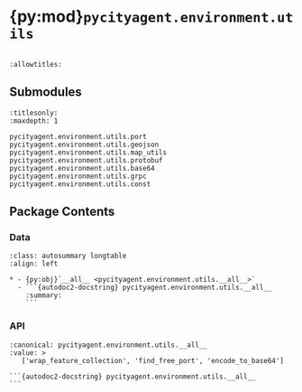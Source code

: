 # {py:mod}`pycityagent.environment.utils`

```{py:module} pycityagent.environment.utils
```

```{autodoc2-docstring} pycityagent.environment.utils
:allowtitles:
```

## Submodules

```{toctree}
:titlesonly:
:maxdepth: 1

pycityagent.environment.utils.port
pycityagent.environment.utils.geojson
pycityagent.environment.utils.map_utils
pycityagent.environment.utils.protobuf
pycityagent.environment.utils.base64
pycityagent.environment.utils.grpc
pycityagent.environment.utils.const
```

## Package Contents

### Data

````{list-table}
:class: autosummary longtable
:align: left

* - {py:obj}`__all__ <pycityagent.environment.utils.__all__>`
  - ```{autodoc2-docstring} pycityagent.environment.utils.__all__
    :summary:
    ```
````

### API

````{py:data} __all__
:canonical: pycityagent.environment.utils.__all__
:value: >
   ['wrap_feature_collection', 'find_free_port', 'encode_to_base64']

```{autodoc2-docstring} pycityagent.environment.utils.__all__
```

````
